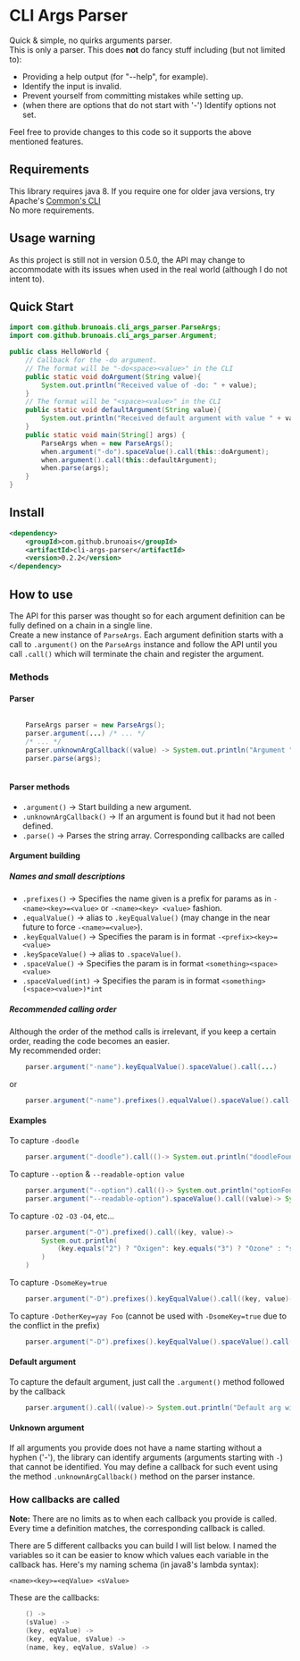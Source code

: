 # CLI Args Parser

Quick & simple, no quirks arguments parser.  
This is only a parser. This does <b>not</b> do fancy stuff including (but not limited to):

* Providing a help output (for "--help", for example).
* Identify the input is invalid.
* Prevent yourself from committing mistakes while setting up.
* (when there are options that do not start with '-') Identify options not set. 

Feel free to provide changes to this code so it supports the above mentioned features.

## Requirements

This library requires java 8. If you require one for older java versions, try Apache's [Common's CLI](https://commons.apache.org/cli/)  
No more requirements.

## Usage warning
As this project is still not in version 0.5.0, the API may change to accommodate with its issues when used in the real world
(although I do not intent to).  


## Quick Start

```java
import com.github.brunoais.cli_args_parser.ParseArgs;
import com.github.brunoais.cli_args_parser.Argument;

public class HelloWorld {
	// Callback for the -do argument.
	// The format will be "-do<space><value>" in the CLI
	public static void doArgument(String value){
		System.out.println("Received value of -do: " + value);
	}
	// The format will be "<space><value>" in the CLI
	public static void defaultArgument(String value){
		System.out.println("Received default argument with value " + value);
	}
    public static void main(String[] args) {
		ParseArgs when = new ParseArgs();
		when.argument("-do").spaceValue().call(this::doArgument);
		when.argument().call(this::defaultArgument);
		when.parse(args);
    }
}
```

## Install

```xml
<dependency>
	<groupId>com.github.brunoais</groupId>
	<artifactId>cli-args-parser</artifactId>
	<version>0.2.2</version>
</dependency>
``` 

## How to use

The API for this parser was thought so for each argument definition can be fully defined on a chain in a single line.  
Create a new instance of `ParseArgs`.
Each argument definition starts with a call to `.argument()` on the `ParseArgs` instance
and follow the API until you call `.call()` which will terminate the chain and register the argument.

### Methods

#### Parser

```java

	ParseArgs parser = new ParseArgs();
	parser.argument(...) /* ... */
	/* ... */
	parser.unknownArgCallback((value) -> System.out.println("Argument " + value + " is unknown"));
	parser.parse(args);
	
```

#### Parser methods
	
* `.argument()` -> Start building a new argument.
* `.unknownArgCallback()` -> If an argument is found but it had not been defined.
* `.parse()` -> Parses the string array. Corresponding callbacks are called

#### Argument building

##### Names and small descriptions

* `.prefixes()` -> Specifies the name given is a prefix for params as in `-<name><key>=<value>` or `-<name><key> <value>` fashion.
* `.equalValue()` -> alias to `.keyEqualValue()` (may change in the near future to force `-<name>=<value>`).
* `.keyEqualValue()` -> Specifies the param is in format `-<prefix><key>=<value>`
* `.keySpaceValue()` -> alias to `.spaceValue()`.
* `.spaceValue()` -> Specifies the param is in format `<something><space><value>`
* `.spaceValued(int)` -> Specifies the param is in format `<something>(<space><value>)*int`

##### Recommended calling order

Although the order of the method calls is irrelevant, if you keep a certain order, reading the code becomes an easier.  
My recommended order:
```java
	parser.argument("-name").keyEqualValue().spaceValue().call(...)
```	
	
or

```java
	parser.argument("-name").prefixes().equalValue().spaceValue().call(...)
```

#### Examples

To capture `-doodle`

```java
	parser.argument("-doodle").call(()-> System.out.println("doodleFound"))
```

To capture `--option` & `--readable-option value` 

```java
	parser.argument("--option").call(()-> System.out.println("optionFound"))
	parser.argument("--readable-option").spaceValue().call((value)-> System.out.println(value + "Found"))
```

To capture `-O2` `-O3` `-O4`, etc...

```java
	parser.argument("-O").prefixed().call((key, value)-> 
		System.out.println(
			(key.equals("2") ? "Oxigen": key.equals("3") ? "Ozone" : "something")+ " Found"
		)
	)
```

To capture `-DsomeKey=true`

```java
	parser.argument("-D").prefixes().keyEqualValue().call((key, value)-> System.out.println(key + "=" + value))
```

To capture `-DotherKey=yay Foo` (cannot be used with `-DsomeKey=true` due to the conflict in the prefix)

```java
	parser.argument("-D").prefixes().keyEqualValue().spaceValue().call((key, value, spaceValue)-> System.out.println(key + "=" + value + " " + spaceValue))
```


#### Default argument

To capture the default argument, just call the `.argument()` method followed by the callback

```java
	parser.argument().call((value)-> System.out.println("Default arg with " + value))
```

#### Unknown argument

If all arguments you provide does not have a name starting without a hyphen ('-'), the library can identify arguments 
(arguments starting with `-`) that cannot be identified. You may define a callback for such event using the method
`.unknownArgCallback()` method on the parser instance.

### How callbacks are called

**Note:**
There are no limits as to when each callback you provide is called.
Every time a definition matches, the corresponding callback is called.

There are 5 different callbacks you can build I will list below. I named the variables so it can be easier to know
which values each variable in the callback has. Here's my naming schema (in java8's lambda syntax):

	<name><key>=<eqValue> <sValue>

These are the callbacks:

```java
	() -> 
	(sValue) ->
	(key, eqValue) ->
	(key, eqValue, sValue) ->
	(name, key, eqValue, sValue) ->
```


